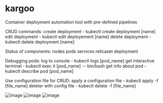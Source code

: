 # kargoo
Container deployment automation tool with pre-defined pipelines

CRUD commands:
  create deployment     -    kubectl create deployment [name] 
  edit deployment       -    kubectl edit deployement [name]
  delete deployment     -    kubectl delete deployment [name]

Status of components:
  nodes
  pods
  services
  relicaset
  deployment

Debugging pods:
  log to console              -     kubectl logs [pod_name]
  get interactive terminal    -     kubectl exec it [pod_name] -- bin/bash
  get info about pod          -     kubectl describe pod [pod_name]

Use configuration file for CRUD:
  apply a configuration file   -     kubectl apply -f [file_name]
  deleter with config file     -     kubectl delete -f [file_name]

![image](https://github.com/user-attachments/assets/9d4c9ff1-3539-41e3-8651-123a46293071)
![image](https://github.com/user-attachments/assets/94ba6793-2a58-44a2-a792-c42427f8c8c3)
![image](https://github.com/user-attachments/assets/8733595c-d800-480a-a602-0459d5709bcf)



